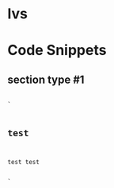 # lvs


<h1>Code Snippets</h1>
<p></p>

<h2>section type #1</h2>
<pre>
<code>
`<section>
<h1>test</h1>
<p>test test </p>
</section>`
</code>
</pre>
